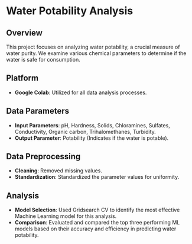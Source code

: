 # Water Potability Analysis

## Overview
This project focuses on analyzing water potability, a crucial measure of water purity. We examine various chemical parameters to determine if the water is safe for consumption.

## Platform
- **Google Colab**: Utilized for all data analysis processes.

## Data Parameters
- **Input Parameters**: pH, Hardness, Solids, Chloramines, Sulfates, Conductivity, Organic carbon, Trihalomethanes, Turbidity.
- **Output Parameter**: Potability (Indicates if the water is potable).

## Data Preprocessing
- **Cleaning**: Removed missing values.
- **Standardization**: Standardized the parameter values for uniformity.

## Analysis
- **Model Selection**: Used Gridsearch CV to identify the most effective Machine Learning model for this analysis.
- **Comparison**: Evaluated and compared the top three performing ML models based on their accuracy and efficiency in predicting water potability.
 
 
